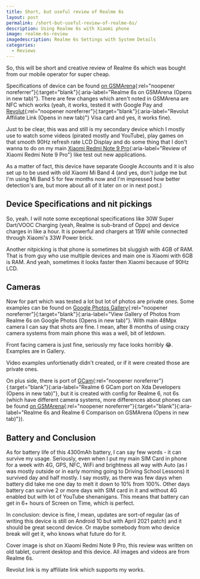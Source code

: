 ```yaml
---
title: Short, but useful review of Realme 6s
layout: post
permalink: /short-but-useful-review-of-realme-6s/
description: Using Realme 6s with Xiaomi phone
image: realme-6s-review
imagedescription: Realme 6s Settings with System Details
categories:
  - Reviews
---
```

So, this will be short and creative review of Realme 6s which was bought from our mobile operator for super cheap.

Specifications of device can be found [on GSMArena](https://www.gsmarena.com/realme_6s-10268.php){:rel="noopener noreferrer"}{:target="blank"}{:aria-label="Realme 6s on GSMArena (Opens in new tab)"}. There are few changes which aren't noted in GSMArena are NFC which works (yeah, it works, tested it with Google Pay and [Revolut](https://revolut.com/referral/markobth0!MASO){:rel="noopener noreferrer"}{:target="blank"}{:aria-label="Revolut Affiliate Link (Opens in new tab)"} Visa card and yes, it works fine).

Just to be clear, this was and still is my secondary device which I mostly use to watch some videos (pirated mostly and YouTube), play games on that smooth 90Hz refresh rate LCD Display and do some thing that I don't wanna to do on my main [Xiaomi Redmi Note 9 Pro](/month-of-usage-for-xiaomi-redmi-note-9-pro-better-known-as-review-of-phone/){:aria-label="Review of Xiaomi Redmi Note 9 Pro"} like test out new applications.

As a matter of fact, this device have separate Google Accounts and it is also set up to be used with old Xiaomi Mi Band 4 (and yes, don't judge me but I'm using Mi Band 5 for few months now and I'm impressed how better detection's are, but more about all of it later on or in next post.)

## Device Specifications and nit pickings

So, yeah. I will note some exceptional specifications like 30W Super Dart/VOOC Charging (yeah, Realme is sub-brand of Oppo) and device charges in like a hour. It is powerful and chargers at 15W while connected through Xiaomi's 33W Power brick.

Another nitpicking is that phone is sometimes bit sluggish with 4GB of RAM. That is from guy who use multiple devices and main one is Xiaomi with 6GB is RAM. And yeah, sometimes it looks faster then Xiaomi because of 90Hz LCD.

## Cameras

Now for part which was tested a lot but lot of photos are private ones. Some examples can be found on [Google Photos Gallery](https://photos.app.goo.gl/zsZUYq5SQKToEXn96){:rel="noopener noreferrer"}{:target="blank"}{:aria-label="View Gallery of Photos from Realme 6s on Google Photos (Opens in new tab)"}. With main 48Mpx camera I can say that shots are fine. I mean, after 8 months of using crazy camera systems from main phone this was a well, bit of letdown.

Front facing camera is just fine, seriously my face looks horribly 😂. Examples are in Gallery.

Video examples unfortienatly didn't created, or if it were created those are private ones.

On plus side, there is port of [GCam](https://forum.xda-developers.com/t/best-gcam7-3-port-for-realme-6-rmx2001.4139319/){:rel="noopener noreferrer"}{:target="blank"}{:aria-label="Realme 6 GCam port on Xda Developers (Opens in new tab)"}, but it is created with config for Realme 6, not 6s (which have different camera systems, more differences about phones can be found [on GSMArena](https://www.gsmarena.com/compare.php3?idPhone1=10268&idPhone2=10113){:rel="noopener noreferrer"}{:target="blank"}{:aria-label="Realme 6s and Realme 6 Comparison on GSMArena (Opens in new tab)"}).

## Battery and Conclusion

As for battery life of this 4300mAh battery, I can say few words - it can survive my usage. Seriously, even when I put my main SIM Card in phone for a week with 4G, GPS, NFC, WiFi and brightness all way with Auto (as I was mostly outside or in early morning going to Driving School Lessons) it survived day and half mostly. I say mostly, as there was few days when battery did take me one day to melt it down to 10% from 100%. Other days battery can survive 2 or more days with SIM card in it and without 4G enabled but with lot of YouTube shenanigans. This means that battery can get in 6+ hours of Screen on Time, which is perfect.

In conclusion: device is fine, I mean, updates are sort-of regular (as of writing this device is still on Android 10 but with April 2021 patch) and it should be great second device. Or maybe somebody from who device break will get it, who knows what future do for it.

Cover image is shot on Xiaomi Redmi Note 9 Pro, this review was written on old tablet, current desktop and this device. All images and videos are from Realme 6s.

Revolut link is my affiliate link which supports my works.
